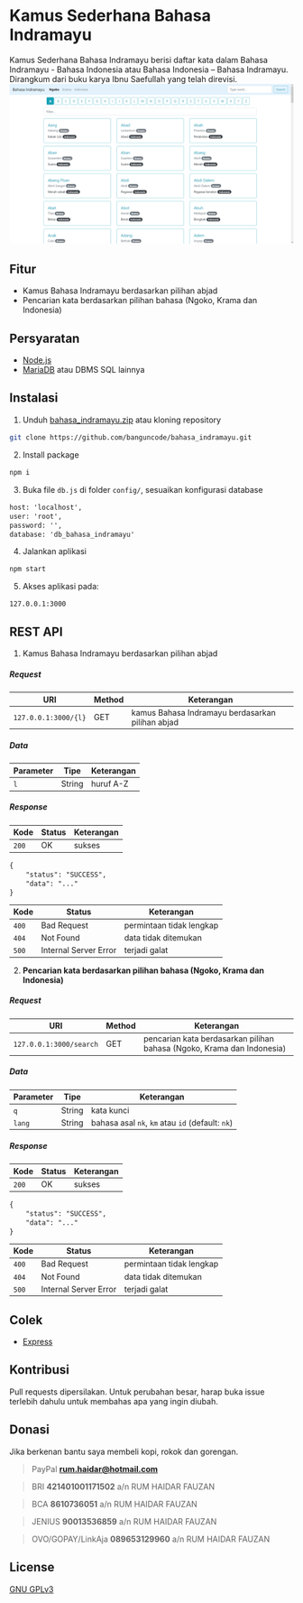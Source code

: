 # Kamus Sederhana Bahasa Indramayu
Kamus Sederhana Bahasa Indramayu berisi daftar kata dalam Bahasa Indramayu - Bahasa Indonesia atau Bahasa Indonesia – Bahasa Indramayu. Dirangkum dari buku karya Ibnu Saefullah yang telah direvisi.
![alt text](public/images/ss.png "Screenshot")

## Fitur
- Kamus Bahasa Indramayu berdasarkan pilihan abjad
- Pencarian kata berdasarkan pilihan bahasa (Ngoko, Krama dan Indonesia)

## Persyaratan
- [Node.js](https://nodejs.org/en/download/)
- [MariaDB](https://mariadb.com/downloads/) atau DBMS SQL lainnya

## Instalasi
1. Unduh [bahasa_indramayu.zip](https://github.com/banguncode/bahasa_indramayu/archive/refs/heads/main.zip) atau kloning repository
```bash
git clone https://github.com/banguncode/bahasa_indramayu.git
```
2. Install package
```bash
npm i
```
3. Buka file `db.js` di folder `config/`, sesuaikan konfigurasi database
```environment 
host: 'localhost',
user: 'root',
password: '',
database: 'db_bahasa_indramayu' 
```
4. Jalankan aplikasi
```bash
npm start
```
5. Akses aplikasi pada:
```sh
127.0.0.1:3000
```

## REST API
1. Kamus Bahasa Indramayu berdasarkan pilihan abjad
##### Request

| URI | Method | Keterangan |
| ------ | ------ | ------ |
| `127.0.0.1:3000/{l}` | GET | kamus Bahasa Indramayu berdasarkan pilihan abjad |

##### Data

| Parameter | Tipe | Keterangan |
| ------ | ------ | ------ |
| `l` | String | huruf A-Z |

##### Response
| Kode | Status | Keterangan |
| ------ | ------ | ------ |
| `200` | OK | sukses |
    {
        "status": "SUCCESS",
        "data": "..."
    }
| Kode | Status | Keterangan |
| ------ | ------ | ------ |
| `400` | Bad Request | permintaan tidak lengkap |
| `404` | Not Found | data tidak ditemukan |
| `500` | Internal Server Error | terjadi galat |
2. **Pencarian kata berdasarkan pilihan bahasa (Ngoko, Krama dan Indonesia)**
##### Request

| URI | Method | Keterangan |
| ------ | ------ | ------ |
| `127.0.0.1:3000/search` | GET | pencarian kata berdasarkan pilihan bahasa (Ngoko, Krama dan Indonesia) |

##### Data

| Parameter | Tipe | Keterangan |
| ------ | ------ | ------ |
| `q` | String | kata kunci |
| `lang` | String | bahasa asal `nk`, `km` atau `id` (default: `nk`) |

##### Response
| Kode | Status | Keterangan |
| ------ | ------ | ------ |
| `200` | OK | sukses |
    {
        "status": "SUCCESS",
        "data": "..."
    }
| Kode | Status | Keterangan |
| ------ | ------ | ------ |
| `400` | Bad Request | permintaan tidak lengkap |
| `404` | Not Found | data tidak ditemukan |
| `500` | Internal Server Error | terjadi galat |
## Colek
- [Express](https://expressjs.com/)
## Kontribusi

Pull requests dipersilakan. Untuk perubahan besar, harap buka issue terlebih dahulu untuk membahas apa yang ingin diubah.

## Donasi

Jika berkenan bantu saya membeli kopi, rokok dan gorengan.

> PayPal
**rum.haidar@hotmail.com**

> BRI
**421401001171502**
a/n RUM HAIDAR FAUZAN

> BCA
**8610736051**
a/n RUM HAIDAR FAUZAN

> JENIUS
**90013536859**
a/n RUM HAIDAR FAUZAN

> OVO/GOPAY/LinkAja
**089653129960**
a/n RUM HAIDAR FAUZAN

## License
[GNU GPLv3 ](https://choosealicense.com/licenses/gpl-3.0/)
